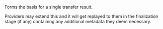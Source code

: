Forms the basis for a single transfer result.

Providers may extend this and it will get replayed to them in the finalization stage (if any) containing any additional metadata they deem necessary.
